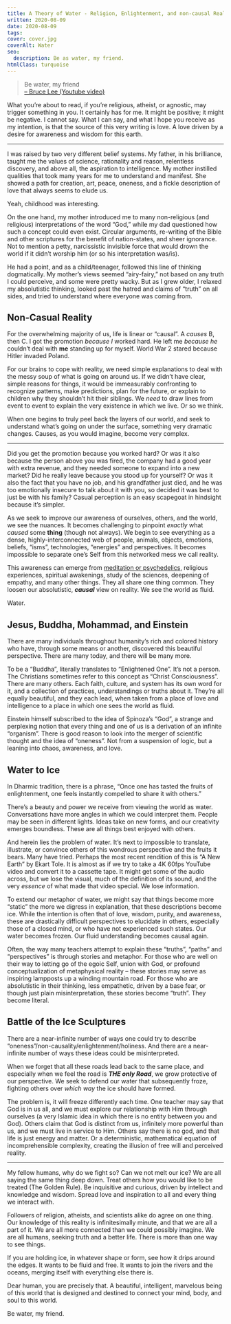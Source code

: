 ```yaml
---
title: A Theory of Water - Religion, Enlightenment, and non-causal Reality
written: 2020-08-09
date: 2020-08-09
tags:
cover: cover.jpg
coverAlt: Water
seo:
  description: Be as water, my friend.
htmlClass: turquoise
---
```


> Be water, my friend\
> [– Bruce Lee (Youtube video)](https://www.youtube.com/watch?v=cJMwBwFj5nQ)

What you’re about to read, if you’re religious, atheist, or agnostic, may trigger something in you. It certainly has for me. It might be positive; it might be negative. I cannot say. What I can say, and what I hope you receive as my intention, is that the source of this very writing is love. A love driven by a desire for awareness and wisdom for this earth.

---

I was raised by two very different belief systems. My father, in his brilliance, taught me the values of science, rationality and reason, relentless discovery, and above all, the aspiration to intelligence. My mother instilled qualities that took many years for me to understand and manifest. She showed a path for creation, art, peace, oneness, and a fickle description of love that always seems to elude us.

Yeah, childhood was interesting.

On the one hand, my mother introduced me to many non-religious (and religious) interpretations of the word “God,” while my dad questioned how such a concept could even exist. Circular arguments, re-writing of the Bible and other scriptures for the benefit of nation-states, and sheer ignorance. Not to mention a petty, narcissistic invisible force that would drown the world if it didn’t worship him (or so his interpretation was/is).

He had a point, and as a child/teenager, followed this line of thinking dogmatically. My mother’s views seemed “airy-fairy,” not based on any truth I could perceive, and some were pretty wacky. But as I grew older, I relaxed my absolutistic thinking, looked past the hatred and claims of “truth” on all sides, and tried to understand where everyone was coming from.

## Non-Casual Reality
For the overwhelming majority of us, life is linear or “causal”. A *causes* B, then C. I got the promotion *because I* worked hard. He left me *because he* couldn’t deal with **me** standing up for myself. World War 2 stared because Hitler invaded Poland.

For our brains to cope with reality, we need simple explanations to deal with the messy soup of what is going on around us. If we didn’t have clear, simple reasons for things, it would be immeasurably confronting to recognize patterns, make predictions, plan for the future, or explain to children why they shouldn’t hit their siblings. We *need* to draw lines from event to event to explain the very existence in which we live. Or so we think.

When one begins to truly peel back the layers of our world, and seek to understand what’s going on under the surface, something very dramatic changes. Causes, as you would imagine, become very complex.

---

Did you get the promotion because you worked hard? Or was it also because the person above you was fired, the company had a good year with extra revenue, and they needed someone to expand into a new market? Did he really leave because you stood up for yourself? Or was it also the fact that you have no job, and his grandfather just died, and he was too emotionally insecure to talk about it with you, so decided it was best to just be with his family? Casual perception is an easy scapegoat in hindsight because it’s simpler.

As we seek to improve our awareness of ourselves, others, and the world, we see the nuances. It becomes challenging to pinpoint *exactly* what *caused* some **thing** (though not always). We begin to see everything as a dense, highly-interconnected web of people, animals, objects, emotions, beliefs, “isms”, technologies, “energies” and perspectives. It becomes impossible to separate one’s Self from this networked mess we call reality.

This awareness can emerge from [meditation or psychedelics](https://spirals.blog/articles/psychedelics-and-meditation/), religious experiences, spiritual awakenings, study of the sciences, deepening of empathy, and many other things. They all share one thing common. They loosen our absolutistic, ***causal*** view on reality. We see the world as fluid.

Water.

## Jesus, Buddha, Mohammad, and Einstein
There are many individuals throughout humanity’s rich and colored history who have, through some means or another, discovered this beautiful perspective. There are many today, and there will be many more.

To be a “Buddha”, literally translates to “Enlightened One”. It’s not a person. The Christians sometimes refer to this concept as “Christ Consciousness”. There are many others. Each faith, culture, and system has its own word for it, and a collection of practices, understandings or truths about it. They’re all equally beautiful, and they each lead, when taken from a place of love and intelligence to a place in which one sees the world as fluid.

Einstein himself subscribed to the idea of Spinoza’s “God”, a strange and perplexing notion that every thing and one of us is a derivation of an infinite “organism”. There is good reason to look into the merger of scientific thought and the idea of “oneness”. Not from a suspension of logic, but a leaning into chaos, awareness, and love.

## Water to Ice
In Dharmic tradition, there is a phrase, “Once one has tasted the fruits of enlightenment, one feels instantly compelled to share it with others.”

There’s a beauty and power we receive from viewing the world as water. Conversations have more angles in which we could interpret them. People may be seen in different lights. Ideas take on new forms, and our creativity emerges boundless. These are all things best enjoyed with others.

And herein lies the problem of water. It’s next to impossible to translate, illustrate, or convince others of this wondrous perspective and the fruits it bears. Many have tried. Perhaps the most recent rendition of this is “A New Earth” by Ekart Tole. It is almost as if we try to take a 4K 60fps YouTube video and convert it to a cassette tape. It might get some of the audio across, but we lose the visual, much of the definition of its sound, and the very *essence* of what made that video special. We lose information.

To extend our metaphor of water, we might say that things become more “static” the more we digress in explanation, that these descriptions become ice. While the intention is often that of love, wisdom, purity, and awareness, these are drastically difficult perspectives to elucidate in others, especially those of a closed mind, or who have not experienced such states. Our water becomes frozen. Our fluid understanding becomes causal again.

Often, the way many teachers attempt to explain these “truths”, “paths” and “perspectives” is through stories and metaphor. For those who are well on their way to letting go of the egoic Self, union with God, or profound conceptualization of metaphysical reality – these stories may serve as inspiring lampposts up a winding mountain road. For those who are absolutistic in their thinking, less empathetic, driven by a base fear, or though just plain misinterpretation, these stories become “truth”. They become literal.

## Battle of the Ice Sculptures
There are a near-infinite number of ways one could try to describe “oneness”/non-causality/enlightenment/holiness. And there are a near-infinite number of ways these ideas could be misinterpreted.

When we forget that all these roads lead back to the same place, and especially when we feel the road is ***THE only Road***, we grow protective of our perspective. We seek to defend our water that subsequently froze, fighting others over *which way* the ice should have formed.

The problem is, it will freeze differently each time. One teacher may say that God is in us all, and we must explore our relationship with Him through ourselves (a very Islamic idea in which there is no entity between you and God). Others claim that God is distinct from us, infinitely more powerful than us, and we must live in service to Him. Others say there is no god, and that life is just energy and matter. Or a deterministic, mathematical equation of incomprehensible complexity, creating the illusion of free will and perceived reality.

---

My fellow humans, why do we fight so? Can we not melt our ice? We are all saying the same thing deep down. Treat others how you would like to be treated (The Golden Rule). Be inquisitive and curious, driven by intellect and knowledge and wisdom. Spread love and inspiration to all and every thing we interact with.

Followers of religion, atheists, and scientists alike do agree on one thing. Our knowledge of this reality is infinitesimally minute, and that we are all a part of it. We are all more connected than we could possibly imagine. We are all humans, seeking truth and a better life. There is more than one way to see things.

If you are holding ice, in whatever shape or form, see how it drips around the edges. It wants to be fluid and free. It wants to join the rivers and the oceans, merging itself with everything else there is.

Dear human, you are precisely that. A beautiful, intelligent, marvelous being of this world that is designed and destined to connect your mind, body, and soul to this world.

Be water, my friend.
